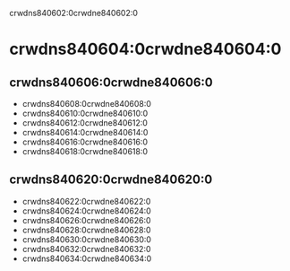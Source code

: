 crwdns840602:0crwdne840602:0
# crwdns840604:0crwdne840604:0

## crwdns840606:0crwdne840606:0

- crwdns840608:0crwdne840608:0
- crwdns840610:0crwdne840610:0
- crwdns840612:0crwdne840612:0
- crwdns840614:0crwdne840614:0
- crwdns840616:0crwdne840616:0
- crwdns840618:0crwdne840618:0

## crwdns840620:0crwdne840620:0
- crwdns840622:0crwdne840622:0
- crwdns840624:0crwdne840624:0
- crwdns840626:0crwdne840626:0
- crwdns840628:0crwdne840628:0
- crwdns840630:0crwdne840630:0
- crwdns840632:0crwdne840632:0
- crwdns840634:0crwdne840634:0
